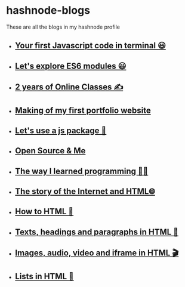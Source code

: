 # hashnode-blogs

These are all the blogs in my hashnode profile

- ## [Your first Javascript code in terminal 😃](https://razaahmad333.github.io/hashnode-blogs/cl58wo55202f0d0nv9ov01hgr)
- ## [Let's explore ES6 modules 😃](https://razaahmad333.github.io/hashnode-blogs/cl5hr2ewk038gt4nv60gg9m5t)
- ## [2 years of Online Classes ✍️](https://razaahmad333.github.io/hashnode-blogs/cl6gp4x6202xrwtnv9tis8wij)
- ## [Making of my first portfolio website](https://razaahmad333.github.io/hashnode-blogs/cl6lpq7q5032nr2nv5chlh6w3)
- ## [Let's use a js package 🎁](https://razaahmad333.github.io/hashnode-blogs/cl7gjxkxo0f241unv95mzgy7k)
- ## [Open Source & Me](https://razaahmad333.github.io/hashnode-blogs/cl7vk2qw105c6x9nv4bou87jr)
- ## [The way I learned programming 🧑‍💻](https://razaahmad333.github.io/hashnode-blogs/clc3erszm0g9ayfnv5sibdjze)
- ## [The story of the Internet and HTML🌐](https://razaahmad333.github.io/hashnode-blogs/clc69ngvc0xgnyfnvepso3v5w)
- ## [How to HTML 🤔](https://razaahmad333.github.io/hashnode-blogs/clc94j80e00xe32nvalu54ifg)
- ## [Texts, headings and paragraphs in HTML 📜](https://razaahmad333.github.io/hashnode-blogs/clcdeuqai08zeo9nv73rad9lq)
- ## [Images, audio, video and iframe in HTML 🎬](https://razaahmad333.github.io/hashnode-blogs/clcg9twik000308jucnddadg8)
- ## [Lists in HTML 🍡](https://razaahmad333.github.io/hashnode-blogs/clcj65emx000008mh7j4a3y1u)
